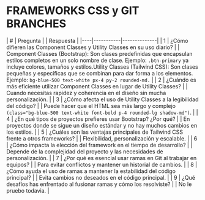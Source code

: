 # FRAMEWORKS CSS y GIT BRANCHES 

| #  | Pregunta |  | Respuesta |
|----|-----------|--------------|
| 1  | ¿Cómo difieren las Component Classes y Utility Classes en su uso diario? | | Component Classes (Bootstrap): Son clases predefinidas que encapsulan estilos completos en un solo nombre de clase. Ejemplo: `.btn-primary` ya incluye colores, tamaños y estilos.Utility Classes (Tailwind CSS): Son clases pequeñas y específicas que se combinan para dar forma a los elementos. Ejemplo: `bg-blue-500 text-white px-4 py-2 rounded-md.` |
| 2  | ¿Cuándo es más eficiente utilizar Component Classes en lugar de Utility Classes? | | Cuando necesitas rapidez y coherencia en el diseño sin mucha personalización. |
| 3  | ¿Cómo afecta el uso de Utility Classes a la legibilidad del código? | | Puede hacer que el HTML sea más largo y complejo `(class="bg-blue-500 text-white font-bold p-4 rounded-lg shadow-md")`. |
| 4  | ¿En qué tipos de proyectos prefieres usar Bootstrap? ¿Por qué? | | En proyectos donde se sigue un diseño estándar y no hay muchos cambios en los estilos. |
| 5  | ¿Cuáles son las ventajas principales de Tailwind CSS frente a otros frameworks? | | Flexibilidad, personalización y escalable. |
| 6  | ¿Cómo impacta la elección del framework en el tiempo de desarrollo? | | Depende de la complejidad del proyecto y las necesidades de personalización. |
| 7  | ¿Por qué es esencial usar ramas en Git al trabajar en equipos? | | Para evitar conflictos y mantener un historial de cambios. |
| 8  | ¿Cómo ayuda el uso de ramas a mantener la estabilidad del código principal? | | Evita cambios no deseados en el código principal. |
| 9  | ¿Qué desafíos has enfrentado al fusionar ramas y cómo los resolviste? | | No le pruebo todavia. |